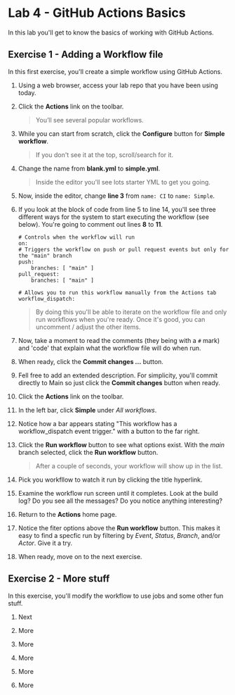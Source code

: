 # Lab 4 - GitHub Actions Basics

In this lab you'll get to know the basics of working with GitHub Actions.

## Exercise 1 - Adding a Workflow file

In this first exercise, you'll create a simple workflow using GitHub Actions.

1.	Using a web browser, access your lab repo that you have been using today.

1.	Click the **Actions** link on the toolbar.

    > You’ll see several popular workflows.

1. While you can start from scratch, click the **Configure** button for **Simple workflow**.

    > If you don't see it at the top, scroll/search for it.

1. Change the name from **blank.yml** to **simple.yml**.

    > Inside the editor you'll see lots starter YML to get you going. 

1. Now, inside the editor, change **line 3** from `name: CI` to `name: Simple`.

1. If you look at the block of code from line 5 to line 14, you'll see three different ways for the system to start executing the workflow (see below). You're going to comment out lines **8** to **11**. 

    ``` YML  
    # Controls when the workflow will run
    on:
    # Triggers the workflow on push or pull request events but only for the "main" branch
    push:
        branches: [ "main" ]
    pull_request:
        branches: [ "main" ]

    # Allows you to run this workflow manually from the Actions tab
    workflow_dispatch:
    ```

    > By doing this you'll be able to iterate on the workflow file and only run workflows when you're ready. Once it's good, you can uncomment / adjust the other items.

1. Now, take a moment to read the comments (they being with a `#` mark) and 'code' that explain what the workflow file will do when run.

1. When ready, click the **Commit changes ...** button.

1. Fell free to add an extended description. For simplicity, you'll commit directly to Main so just click the **Commit changes** button when ready.

1.	Click the **Actions** link on the toolbar.

1. In the left bar, click **Simple** under *All workflows*.

1. Notice how a bar appears stating "This workflow has a workflow_dispatch event trigger." with a button to the far right.

1. Click the **Run workflow** button to see what options exist. With the *main* branch selected, click the **Run workflow** button.

    > After a couple of seconds, your workflow will show up in the list.

1. Pick you workfllow to watch it run by clicking the title hyperlink.

1. Examine the workflow run screen until it completes. Look at the build log? Do you see all the messages? Do you notice anything interesting?

1. Return to the **Actions** home page. 

1. Notice the fiter options above the **Run workflow** button. This makes it easy to find a specfic run by filtering by *Event*, *Status*, *Branch*, and/or *Actor*. Give it a try.

1.  When ready, move on to the next exercise.
   

## Exercise 2 - More stuff 

In this exercise, you'll modify the workflow to use jobs and some other fun stuff.

1. Next  

2. More

3. More

4. More

5.  More

6.  More


